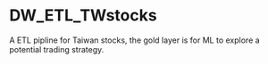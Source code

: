 # DW_ETL_TWstocks
A ETL pipline for Taiwan stocks, the gold layer is for ML to explore a potential trading strategy.
